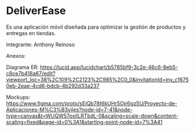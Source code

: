 # DeliverEase
Es una aplicación móvil diseñada para optimizar la gestión de productos y entregas en tiendas.

Integrante: Anthony Reinoso

Anexos:

Diagrama ER: https://lucid.app/lucidchart/b5785bf9-3c2e-46c6-8eb5-c8ce7b418a67/edit?viewport_loc=38%2C109%2C2123%2C985%2C0_0&invitationId=inv_c16750eb-2eae-4cd6-bdcb-4b292d33a237

Mockups: https://www.figma.com/proto/sEjQb78t6kUHr5Ojr6gz5U/Proyecto-de-Aplicaciones-M%C3%B3viles?node-id=7-41&node-type=canvas&t=WUQW57oxiILRTbdL-0&scaling=scale-down&content-scaling=fixed&page-id=0%3A1&starting-point-node-id=7%3A41
